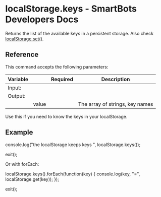 # localStorage.keys - SmartBots Developers Docs

Returns the list of the available keys in a persistent storage. Also check [localStorage.set()](https://www.mysmartbots.com/dev/docs/Bot_Playground/Built-in_Functions/localStorage.set "Bot Playground/Built-in Functions/localStorage.set").

## Reference

This command accepts the following parameters:

| Variable |     | Required | Description |
| --- | --- | --- | --- |
| Input: |     |     |     |
| Output: |     |     |     |
|     | value |     | The array of strings, key names |

Use this if you need to know the keys in your localStorage.

## Example

console.log("the localStorage keeps keys ", localStorage.keys());

exit();

Or with forEach:

localStorage.keys().forEach(function(key) {
  console.log(key, "=", localStorage.get(key));
});

exit();
